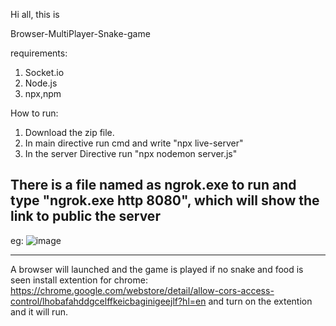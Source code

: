Hi all, this is

Browser-MultiPlayer-Snake-game

requirements:

1. Socket.io
2. Node.js
3. npx,npm


How to run:

1. Download the zip file.
2. In main directive run cmd and write "npx live-server"
3. In the server Directive run "npx nodemon server.js"

There is a file named as ngrok.exe to run and type "ngrok.exe http 8080", which will show the link to public the server
------------------------------------------
eg: ![image](https://user-images.githubusercontent.com/41908711/160242424-70379aad-68c2-447b-89a7-4975731df160.png)
**********************************************

A browser will launched and the game is played if no snake and food is seen install extention for chrome: https://chrome.google.com/webstore/detail/allow-cors-access-control/lhobafahddgcelffkeicbaginigeejlf?hl=en and turn on the extention and it will run.
